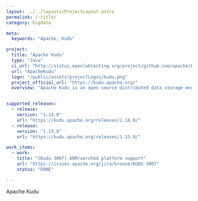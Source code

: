```yaml
---
layout: ../../layouts/ProjectLayout.astro
permalink: /:title/
category: bigdata

meta:
  keywords: "Apache, Kudu"

project:
  title: "Apache Kudu"
  type: "Java"
  ci_url: "http://status.openlabtesting.org/project/github.com/apache/kudu"
  url: "ApacheKudu"
  logo: "/public/assets/projectLogos/kudu.png"
  project_official_url: "https://kudu.apache.org/"
  overview: "Apache Kudu is an open source distributed data storage engine that makes fast analytics on fast and changing data easy."


supported_releases:
  - release:
    version: "1.14.0"
    url: "https://kudu.apache.org/releases/1.14.0/"
  - release:
    version: "1.13.0"
    url: "https://kudu.apache.org/releases/1.13.0/"

work_items:
  - work:
    title: "[Kudu-3007] ARM/aarch64 platform support"
    url: "https://issues.apache.org/jira/browse/KUDU-3007"
    status: "DONE"

---
```


<p>Apache Kudu</p>
